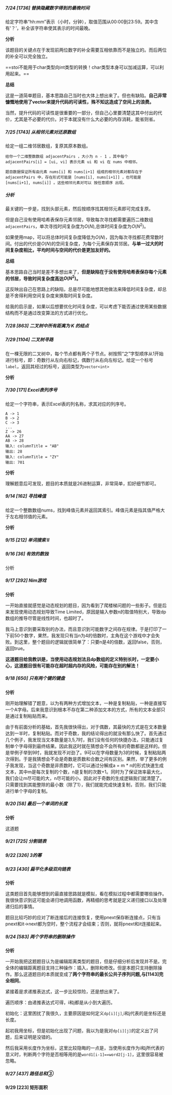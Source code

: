 ##### 7/24 [1736] 替换隐藏数字得到的最晚时间

给定字符串“hh:mm”表示（小时，分钟），取值范围从00:00到23:59。其中含有‘？’，补全该字符串使其表示的时间最晚。

**分析**

该题目的关键点在于发现前两位数字的补全需要互相依靠而不是独立的。而后两位的补全可以完全独立。

==stoi不能用于char类型向int类型的转换！char类型本身可以加减运算，可以利用起来。==

**总结**

这是一道简单题目，基本思路自己当时也大体上想出来了。但也有缺陷。**自己非常慷慨地使用了vector来提升代码的可读性，殊不知这造成了空间上的浪费。**

当然，提升代码的可读性是很重要的一部分，但自己心里要清楚这其中付出的代价，尤其是不必要的代价。对于本就没有什么大必要的内存消耗，能省则省。

##### 7/25 [1743] 从相邻元素对还原数组

给定一组二维邻居数组，复原其原本数组。

```
给你一个二维整数数组 adjacentPairs ，大小为 n - 1 ，其中每个 adjacentPairs[i] = [ui, vi] 表示元素 ui 和 vi 在 nums 中相邻。

题目数据保证所有由元素 nums[i] 和 nums[i+1] 组成的相邻元素对都存在于 adjacentPairs 中，存在形式可能是 [nums[i], nums[i+1]] ，也可能是 [nums[i+1], nums[i]] 。这些相邻元素对可以 按任意顺序 出现。
```

##### 分析

最关键的一步是，找到头部元素，然后按顺序找其相邻元素即可完成复原。

但是自己没有使用哈希表保存元素邻居，导致每次寻找都需要遍历二维数组`adjacentPairs`，单次寻找时间复杂度为$O(N)$,总体时间复杂度为$O(N^2)$​。

如果使用map，可以将总体时间复杂度降低为$O(N)$​，因为每次寻找都花费常数时间。付出的代价是$O(N)$​​的空间复杂度，为每个元素保存其邻居。**与单一过大的时间复杂度相比，平均时间与空间的代价是更加友好的。**

**总结**

基本思路自己当时是差不多想出来了，**但是缺陷在于没有使用哈希表保存每个元素的邻居，导致时间复杂度高达$O(N^2)$。**

这反映出自己在思路上的缺陷，总是尽可能地想其他做法来降低时间复杂度，却总是不舍得利用空间复杂度来换取时间复杂度。

给我的启示是，如果以后想要优化时间复杂度，可以考虑下能否通过使用某些数据结构而不是通过改变算法的方式进行优化。

##### 7/28 [863] 二叉树中所有距离为 K 的结点

##### 7/29 [1104] 二叉树寻路

在一棵无限的二叉树中，每个节点都有两个子节点。树按照“之”字型顺序从1开始进行标号，即：奇数行从左向右标记，偶数行从右向左标记。给定一个标号`label`，返回其经过的标号，返回类型为`vector<int>`

**分析**



##### 7/30 [171] Excel表列序号

给定一个字符串，表示Excel表的列名称，求其对应的列序号。

```
A -> 1
B -> 2
C -> 3
...
Z -> 26
AA -> 27
AB -> 28 
输入: columnTitle = "AB"
输出: 28
输入: columnTitle = "ZY"
输出: 701
```

**分析**

理解题意后可发现，题目的本质就是26进制运算，非常简单，扣好细节即可。



##### 9/14 [162] 寻找峰值

给定一个整数数组nums，找到峰值元素并返回其索引。峰值元素是指其值严格大于左右相邻值的元素。

**分析**



##### 9/15 [212] 单词搜索 II

##### 9/16 [36] 有效的数独



分析

##### 9/17 [292] Nim游戏

**分析**

一开始直接就感觉是动态规划的题目，因为看到了爬楼梯问题的一些影子。但是后来发现使用动态规划导致Time Limited，原因是输入参数n的取值特别大，导致dp数组的推导尽管是线性时间，也超时了。

我马上意识到要采取别的办法，而且意识到可能数字之间存在规律。于是打印了一下前50个数字，果然，我发现只有当n为4的倍数时，主角在这个游戏中才会失败。到这里，整个题目的逻辑就很简单了：只要n是4的倍数，返回false，否则，返回true。

**这道题目给我教训是，当使用动态规划法且dp数组的定义特别长时，一定要小心，这道题目很有可能存在超时超内存的风险，可能存在别的解法！**

##### 9/18 [650] 只有两个键的键盘

**分析**

刚开始理解错了题意，以为有两种方式增加文本，一种是复制粘贴，一种是直接写一个A字母。后来我意识到根本不存在第二种添加文本的方式，所有的文本全部只是通过复制粘贴而来。

由于有前面分析的基础，首先我很快得出，对于偶数，其最快的方式是在文本数量达到一半时，复制粘贴。而对于奇数，我的结论得出的就没有那么快了。首先通过几个例子，我发现当文本数量是3,5,7时，我们没有任何的快捷办法，只能通过复制单个字母得到最终结果。因此我这时就在猜想会不会所有的奇数都是这样的。但是举例子举到9时，我就发现不对劲了。9可以在字母数量为3的时候，复制粘贴两次得到。于是我猜想会不会是奇数是质数和合数之间有区别。果然，举了更多的例子我发现，当这个奇数是非质数时，它可以通过分解成a = m * n的形式快速生成文本，其中m是每次复制的个数，n是复制的次数+1。同时为了保证效率最大化，我们会让m尽可能的大，n尽可能的小。因此对于奇数的生成逻辑我们就清楚了。只需要找到其能整除的最小数（除了1），我们就能完成快速复制，否则，我们只能进行单个字母的复制。

##### 9/20 [58] 最后一个单词的长度

**分析**

这道题

##### 9/21 [725] 分割链表

##### 9/22 [326] 3的幂

##### 9/23 [430] 扁平化多级双向链表

**分析**

这类题目首先能够想到的最直接思路就是模拟，看在模拟过程中都需要哪些操作。我很快意识到这可能会递归地调用函数，再精细的思考就是定义递归接口以及处理递归后的事情。

题目比较巧妙的应对了断连接后的连接恢复，使用pnext保存断连接点，只有当pnext和it->next都为空时，整个流程才会结束；否则，就将pnext和it连接起来。

##### 9/24 [583] 两个字符串的删除操作

**分析**

一开始我把这题题目认为是编辑距离类型的题目，但是仔细分析后发现并不是。完全体的编辑距离题目支持三种操作：插入，删除和修改。但是本题只支持删除操作。那么这道题目的本质就变成了**两个字符串的最长公共子序列问题,与[1143]完全相同**。

紧接着是求递推表达式，这一步比较惊险，还是想出来了。

遍历顺序：由递推表达式可得，i和j都是从小到大遍历。

初始化：这里困扰了我很久，主要原因是如何定义`dp[i][j]`,i和j代表的是坐标还是长度。

起初我用坐标，但是初始化出现了问题，我以为是我对`dp[i][j]`的定义出了问题，后来证明是没错的。

然后我采用长度作为坐标，这里比较隐晦的一点是，当使用长度作为i和j所代表的意义时，判断两个字符是否相等用的是`word1[i-1]==word2[j-1]`，这里很容易被忽略。

##### 9/27 [437] 路径总和③ 

**9/29 [223] 矩形面积**

